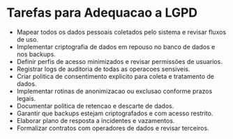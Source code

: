 # Tarefas para Adequacao a LGPD

- Mapear todos os dados pessoais coletados pelo sistema e revisar fluxos de uso.
- Implementar criptografia de dados em repouso no banco de dados e nos backups.
- Definir perfis de acesso minimizados e revisar permissões de usuarios.
- Registrar logs de auditoria de todas as operacoes sensiveis.
- Criar politica de consentimento explicito para coleta e tratamento de dados.
- Implementar rotinas de anonimizacao ou exclusao conforme prazos legais.
- Documentar politica de retencao e descarte de dados.
- Garantir que backups estejam criptografados e com acesso restrito.
- Elaborar plano de resposta a incidentes e vazamentos.
- Formalizar contratos com operadores de dados e revisar terceiros.
